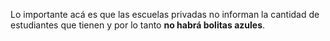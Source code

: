 Lo importante acá es que las escuelas privadas no informan la cantidad de estudiantes que tienen y por lo tanto **no habrá bolitas azules**.